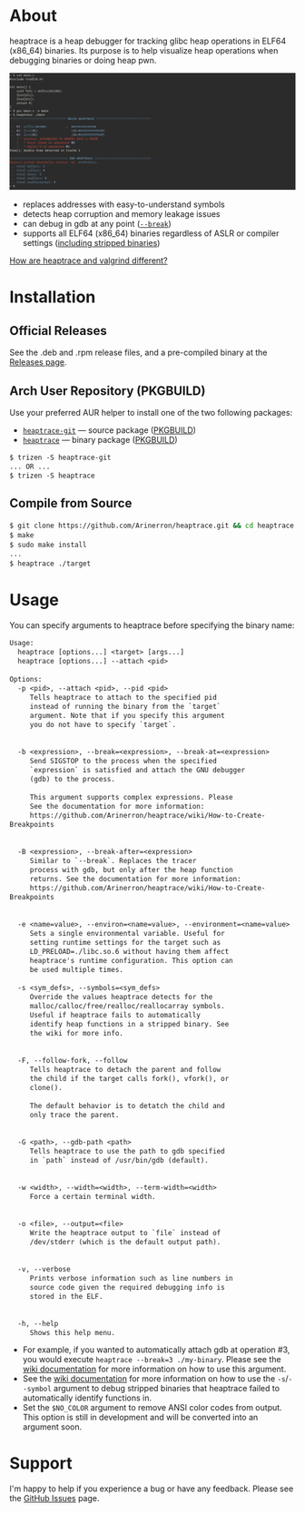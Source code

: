 # About

heaptrace is a heap debugger for tracking glibc heap operations in ELF64 (x86\_64) binaries. Its purpose is to help visualize heap operations when debugging binaries or doing heap pwn.

![screenshot.png](screenshot.png)

* replaces addresses with easy-to-understand symbols
* detects heap corruption and memory leakage issues
* can debug in gdb at any point ([`--break`](https://github.com/Arinerron/heaptrace/wiki/How-to-Create-Breakpoints))
* supports all ELF64 (x86\_64) binaries regardless of ASLR or compiler settings ([including stripped binaries](https://github.com/Arinerron/heaptrace/wiki/Dealing-with-a-Stripped-Binary))

[How are heaptrace and valgrind different?](https://github.com/Arinerron/heaptrace/wiki/Difference-between-heaptrace-and-valgrind)

# Installation
## Official Releases

See the .deb and .rpm release files, and a pre-compiled binary at the [Releases page](https://github.com/Arinerron/heaptrace/releases/).

## Arch User Repository (PKGBUILD)

Use your preferred AUR helper to install one of the two following packages:
* [`heaptrace-git`](https://aur.archlinux.org/packages/heaptrace-git/) &mdash; source package ([PKGBUILD](https://aur.archlinux.org/cgit/aur.git/plain/PKGBUILD?h=heaptrace-git))
* [`heaptrace`](https://aur.archlinux.org/packages/heaptrace/) &mdash; binary package ([PKGBUILD](https://aur.archlinux.org/cgit/aur.git/plain/PKGBUILD?h=heaptrace))

```
$ trizen -S heaptrace-git
... OR ...
$ trizen -S heaptrace
```

## Compile from Source

```sh
$ git clone https://github.com/Arinerron/heaptrace.git && cd heaptrace
$ make
$ sudo make install
...
$ heaptrace ./target
```

# Usage

You can specify arguments to heaptrace before specifying the binary name:

```
Usage:
  heaptrace [options...] <target> [args...]
  heaptrace [options...] --attach <pid>

Options:
  -p <pid>, --attach <pid>, --pid <pid>
	 Tells heaptrace to attach to the specified pid 
	 instead of running the binary from the `target` 
	 argument. Note that if you specify this argument 
	 you do not have to specify `target`.


  -b <expression>, --break=<expression>, --break-at=<expression>
	 Send SIGSTOP to the process when the specified 
	 `expression` is satisfied and attach the GNU debugger 
	 (gdb) to the process.

	 This argument supports complex expressions. Please 
	 See the documentation for more information: 
	 https://github.com/Arinerron/heaptrace/wiki/How-to-Create-Breakpoints


  -B <expression>, --break-after=<expression>
	 Similar to `--break`. Replaces the tracer 
	 process with gdb, but only after the heap function 
	 returns. See the documentation for more information: 
	 https://github.com/Arinerron/heaptrace/wiki/How-to-Create-Breakpoints


  -e <name=value>, --environ=<name=value>, --environment=<name=value>
	 Sets a single environmental variable. Useful for 
	 setting runtime settings for the target such as 
	 LD_PRELOAD=./libc.so.6 without having them affect 
	 heaptrace's runtime configuration. This option can 
	 be used multiple times.

  -s <sym_defs>, --symbols=<sym_defs>
	 Override the values heaptrace detects for the 
	 malloc/calloc/free/realloc/reallocarray symbols. 
	 Useful if heaptrace fails to automatically 
	 identify heap functions in a stripped binary. See 
	 the wiki for more info.


  -F, --follow-fork, --follow
	 Tells heaptrace to detach the parent and follow 
	 the child if the target calls fork(), vfork(), or 
	 clone().

	 The default behavior is to detatch the child and 
	 only trace the parent.


  -G <path>, --gdb-path <path>
	 Tells heaptrace to use the path to gdb specified 
	 in `path` instead of /usr/bin/gdb (default).


  -w <width>, --width=<width>, --term-width=<width>
	 Force a certain terminal width.


  -o <file>, --output=<file>
	 Write the heaptrace output to `file` instead of 
	 /dev/stderr (which is the default output path).


  -v, --verbose
	 Prints verbose information such as line numbers in
	 source code given the required debugging info is
	 stored in the ELF.


  -h, --help
	 Shows this help menu.

```

* For example, if you wanted to automatically attach gdb at operation #3, you would execute `heaptrace --break=3 ./my-binary`. Please see the [wiki documentation](https://github.com/Arinerron/heaptrace/wiki/How-to-Create-Breakpoints) for more information on how to use this argument.
* See the [wiki documentation](https://github.com/Arinerron/heaptrace/wiki/Dealing-with-a-Stripped-Binary) for more information on how to use the `-s`/`--symbol` argument to debug stripped binaries that heaptrace failed to automatically identify functions in.
* Set the `$NO_COLOR` argument to remove ANSI color codes from output. This option is still in development and will be converted into an argument soon.

# Support

I'm happy to help if you experience a bug or have any feedback. Please see the [GitHub Issues](https://github.com/Arinerron/heaptrace/issues) page.

